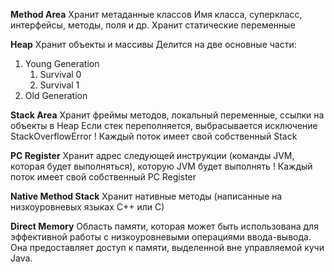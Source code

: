**Method Area**
Хранит метаданные классов
	Имя класса, суперкласс, интерфейсы, методы, поля и др.
Хранит статические переменные

**Heap**
Хранит объекты и массивы
Делится на две основные части: 
1. Young Generation
	1) Survival 0
	2) Survival 1
2. Old Generation

**Stack Area**
Хранит фреймы методов, локальный переменные, ссылки на объекты в Heap
Если стек переполняется, выбрасывается исключение StackOverflowError
! Каждый поток имеет свой собственный Stack

**PC Register**
Хранит адрес следующей инструкции (команды JVM, которая будет выполняться), которую JVM будет выполнять
! Каждый поток имеет свой собственный PC Register

**Native Method Stack**
Хранит нативные методы (написанные на низкоуровневых языках С++ или С)

**Direct Memory**
Область памяти, которая может быть использована для эффективной работы с низкоуровневыми операциями ввода-вывода. Она предоставляет доступ к памяти, выделенной вне управляемой кучи Java.